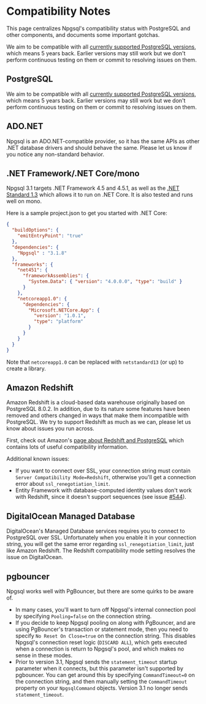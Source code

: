 # Compatibility Notes

This page centralizes Npgsql's compatibility status with PostgreSQL and other components,
and documents some important gotchas.

We aim to be compatible with all [currently supported PostgreSQL versions](http://www.postgresql.org/support/versioning/), which means 5 years back.
Earlier versions may still work but we don't perform continuous testing on them or commit to resolving issues on them.

## PostgreSQL

We aim to be compatible with all [currently supported PostgreSQL versions](http://www.postgresql.org/support/versioning/), which means 5 years back.
Earlier versions may still work but we don't perform continuous testing on them or commit to resolving issues on them.

## ADO.NET

Npgsql is an ADO.NET-compatible provider, so it has the same APIs as other .NET database drivers and should behave the same.
Please let us know if you notice any non-standard behavior.

## .NET Framework/.NET Core/mono

Npgsql 3.1 targets .NET Framework 4.5 and 4.5.1, as well as the [.NET Standard 1.3](https://github.com/dotnet/corefx) which allows it
to run on .NET Core. It is also tested and runs well on mono.

Here is a sample project.json to get you started with .NET Core:

```json
{
  "buildOptions": {
    "emitEntryPoint": "true"
  },
  "dependencies": {
    "Npgsql" : "3.1.8"
  },
  "frameworks": {
    "net451": {
      "frameworkAssemblies": {
        "System.Data": { "version": "4.0.0.0", "type": "build" }
      }
    },
    "netcoreapp1.0": {
      "dependencies": {
        "Microsoft.NETCore.App": {
          "version": "1.0.1",
          "type": "platform"
        }
      }
    }
  }
}
```

Note that `netcoreapp1.0` can be replaced with `netstandard13` (or up) to create a library.

## Amazon Redshift

Amazon Redshift is a cloud-based data warehouse originally based on PostgreSQL 8.0.2.
In addition, due to its nature some features have been removed and others changed in ways that make them incompatible with PostgreSQL.
We try to support Redshift as much as we can, please let us know about issues you run across.

First, check out Amazon's [page about Redshift and PostgreSQL](http://docs.aws.amazon.com/redshift/latest/dg/c_redshift-and-postgres-sql.html) which
contains lots of useful compatibility information.

Additional known issues:

* If you want to connect over SSL, your connection string must contain `Server Compatibility Mode=Redshift`, otherwise you'll get a connection
  error about `ssl_renegotiation_limit`.
* Entity Framework with database-computed identity values don't work with Redshift, since it doesn't support sequences
(see issue [#544](https://github.com/npgsql/npgsql/issues/544)).

## DigitalOcean Managed Database

DigitalOcean's Managed Database services requires you to connect to PostgreSQL over SSL.  Unfortunately when you enable it in your connection string, you will get the same error regarding `ssl_renegotiation_limit`, just like Amazon Redshift.  The Redshift compatibility mode setting resolves the issue on DigitalOcean.

## pgbouncer

Npgsql works well with PgBouncer, but there are some quirks to be aware of.

* In many cases, you'll want to turn off Npgsql's internal connection pool by specifying `Pooling=false` on the connection string.
* If you decide to keep Npgsql pooling on along with PgBouncer, and are using PgBouncer's transaction or statement mode, then you  need to specify `No Reset On Close=true` on the connection string. This disables Npgsql's connection reset logic (`DISCARD ALL`), which gets executed when a connection is return to Npgsql's pool, and which makes no sense in these modes.
* Prior to version 3.1, Npgsql sends the `statement_timeout` startup parameter when it connects, but this parameter isn't supported by pgbouncer.
  You can get around this by specifying `CommandTimeout=0` on the connection string, and then manually setting the `CommandTimeout`
  property on your `NpgsqlCommand` objects. Version 3.1 no longer sends `statement_timeout`.
